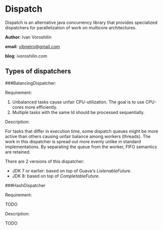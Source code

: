 # Dispatch
Dispatch is an alternative java concurrency library that provides specialized dispatchers for parallelization of work on multicore architectures. 


**Author**: Ivan Voroshilin

**email**: vibneiro@gmail.com

**blog**: ivoroshilin.com

## Types of dispatchers

###BalancingDispatcher:

Requirement: 

1. Unbalanced tasks cause unfair CPU-utilization. The goal is to use CPU-cores more efficiently.
2. Multiple tasks with the same Id should be processed sequentially.

Description:

For tasks that differ in execution time, some dispatch queues might be more active than others causing unfair balance among workers (threads). The work in this dispatcher is spread out more evenly unlike in standard implementations.  By separating the queue from the worker, FIFO semantics are retained.

There are 2 versions of this dispatcher:
 - JDK 7 or earlier: based on top of Guava's *ListenableFuture*.
 - JDK 8: based on top of *CompletableFuture*.

###HashDispatcher

Requirement: 

TODO

Description:

TODO
